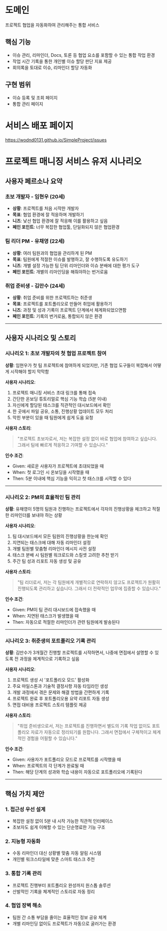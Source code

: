 # 도메인
프로젝트 협업을 자동화하여 관리해주는 통합 서비스

## **핵심 기능**

- 이슈 관리, 리마인더, Docs, 토론 등 협업 요소를 포함할 수 있는 통합 작업 환경
- 작업 시간 기록을 통한 개인별 이슈 할당 판단 지표 제공
- 회의록을 토대로 이슈, 리마인더 할당 자동화

## **구현 범위**

- 이슈 등록 및 조회 페이지
- 통합 관리 페이지


# 서비스 배포 페이지

https://wodnd0131.github.io/SimpleProject/issues

# 프로젝트 매니징 서비스 유저 시나리오

## 사용자 페르소나 요약

### **초보 개발자 - 임현우 (20세)**

- **상황**: 프로젝트를 처음 시작한 개발자
- **목표**: 협업 환경에 잘 적응하며 개발하기
- **니즈**: 낯선 협업 환경에 잘 적응해 이를 활용하고 싶음
- **페인 포인트**: 너무 복잡한 협업툴, 단일화되지 않은 협업환경

### **팀 리더 PM - 유채영 (22세)**

- **상황**: 여러 팀원과의 협업을 관리하게 된 PM
- **목표**: 팀원에게 적절한 이슈를 발행하고, 잘 수행하도록 유도하기
- **니즈**: 개별 설정 가능한 팀 단위 리마인더와 이슈 분배에 대한 평가 도구
- **페인 포인트**: 개별의 리마인딩을 해줘야하는 번거로움

### **취업 준비생 - 김만수 (24세)**

- **상황**: 취업 준비를 위한 프로젝트하는 취준생
- **목표**: 프로젝트를 포트폴리오로 만들어 취업에 활용하기
- **니즈**: 과정 및 성과 기록이 프로젝트 단계에서 체계화되었으면함
- **페인 포인트**: 기록의 번거로움, 통합되지 않은 환경

---

## 사용자 시나리오 및 스토리

### **시나리오 1: 초보 개발자의 첫 협업 프로젝트 참여**

**상황**: 임현우가 첫 팀 프로젝트에 참여하게 되었지만, 기존 협업 도구들이 복잡해서 어떻게 시작해야 할지 막막함

**사용자 시나리오**:

1. 프로젝트 매니징 서비스 초대 링크를 통해 접속
2. 간단한 온보딩 튜토리얼로 핵심 기능 학습 (5분 이내)
3. 자신에게 할당된 태스크를 직관적인 대시보드에서 확인
4. 한 곳에서 파일 공유, 소통, 진행상황 업데이트 모두 처리
5. 막힌 부분이 있을 때 팀원에게 쉽게 도움 요청

**사용자 스토리**:

> "프로젝트 초보자로서, 저는 복잡한 설정 없이 바로 협업에 참여하고 싶습니다. 그래서 팀에 빠르게 적응하고 기여할 수 있습니다."

**인수 조건**:

- Given: 새로운 사용자가 프로젝트에 초대되었을 때
- When: 첫 로그인 시 온보딩을 시작했을 때
- Then: 5분 이내에 핵심 기능을 익히고 첫 태스크를 시작할 수 있다

---

### **시나리오 2: PM의 효율적인 팀 관리**

**상황**: 유채영이 5명의 팀원과 진행하는 프로젝트에서 각자의 진행상황을 체크하고 적절한 리마인더를 보내야 하는 상황

**사용자 시나리오**:

1. 팀 대시보드에서 모든 팀원의 진행상황을 한눈에 확인
2. 지연되는 태스크에 대해 자동 리마인더 설정
3. 개별 팀원별 맞춤형 리마인더 메시지 사전 설정
4. 태스크 분배 시 팀원별 워크로드와 스킬셋 고려한 추천 받기
5. 주간 팀 성과 리포트 자동 생성 및 공유

**사용자 스토리**:

> "팀 리더로서, 저는 각 팀원에게 개별적으로 연락하지 않고도 프로젝트가 원활히 진행되도록 관리하고 싶습니다. 그래서 더 전략적인 업무에 집중할 수 있습니다."

**인수 조건**:

- Given: PM이 팀 관리 대시보드에 접속했을 때
- When: 지연된 태스크가 발생했을 때
- Then: 자동으로 적절한 리마인더가 관련 팀원에게 발송된다

---

### **시나리오 3: 취준생의 포트폴리오 기록 관리**

**상황**: 김만수가 3개월간 진행할 프로젝트를 시작하면서, 나중에 면접에서 설명할 수 있도록 전 과정을 체계적으로 기록하고 싶음

**사용자 시나리오**:

1. 프로젝트 생성 시 '포트폴리오 모드' 활성화
2. 주요 마일스톤과 기술적 결정사항 자동 타임라인 생성
3. 개발 과정에서 겪은 문제와 해결 방법을 간편하게 기록
4. 프로젝트 완료 후 포트폴리오용 요약 리포트 자동 생성
5. 면접 대비용 프로젝트 스토리 템플릿 제공

**사용자 스토리**:

> "취업 준비생으로서, 저는 프로젝트를 진행하면서 별도의 기록 작업 없이도 포트폴리오 자료가 자동으로 정리되기를 원합니다. 그래서 면접에서 구체적이고 체계적인 경험을 어필할 수 있습니다."

**인수 조건**:

- Given: 사용자가 포트폴리오 모드로 프로젝트를 시작했을 때
- When: 프로젝트의 각 단계가 완료될 때
- Then: 해당 단계의 성과와 학습 내용이 자동으로 포트폴리오에 기록된다

---

## 핵심 가치 제안

### 1. **접근성 우선 설계**

- 복잡한 설정 없이 5분 내 시작 가능한 직관적 인터페이스
- 초보자도 쉽게 이해할 수 있는 단순명료한 기능 구조

### 2. **지능형 자동화**

- 수동 리마인더 대신 상황별 맞춤 자동 알림 시스템
- 개인별 워크스타일에 맞춘 스마트 태스크 추천

### 3. **통합 기록 관리**

- 프로젝트 진행부터 포트폴리오 완성까지 원스톱 솔루션
- 산발적인 기록을 체계적인 스토리로 자동 정리

### 4. **협업 장벽 해소**

- 팀원 간 소통 부담을 줄이는 효율적인 정보 공유 체계
- 개별 리마인딩 없이도 프로젝트가 자동으로 굴러가는 환경
